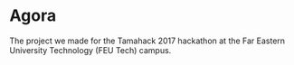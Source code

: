 # Agora
The project we made for the Tamahack 2017 hackathon at the Far Eastern University Technology (FEU Tech) campus.
